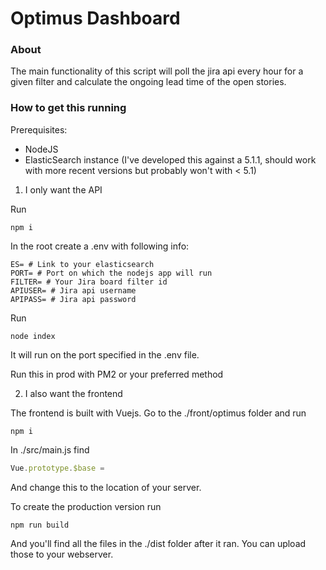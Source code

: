 # Optimus Dashboard

### About

The main functionality of this script will poll the jira api every hour for a given filter and calculate the ongoing lead time of the open stories.

### How to get this running

Prerequisites:

* NodeJS
* ElasticSearch instance (I've developed this against a 5.1.1, should work with more recent versions but probably won't with < 5.1)


1. I only want the API

Run

```
npm i
```

In the root create a .env with following info:

```
ES= # Link to your elasticsearch
PORT= # Port on which the nodejs app will run
FILTER= # Your Jira board filter id
APIUSER= # Jira api username
APIPASS= # Jira api password
```

Run
```
node index
```

 It will run on the port specified in the .env file.

Run this in prod with PM2 or your preferred method

2. I also want the frontend

The frontend is built with Vuejs.  Go to the ./front/optimus folder and run

```
npm i
```

In ./src/main.js find

```javascript
Vue.prototype.$base =
```
And change this to the location of your server.

To create the production version run

```
npm run build
```

And you'll find all the files in the ./dist folder after it ran.  You can upload those to your webserver.



